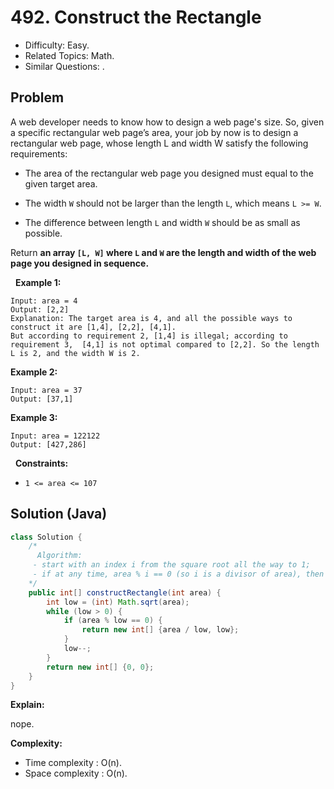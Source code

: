 # 492. Construct the Rectangle

- Difficulty: Easy.
- Related Topics: Math.
- Similar Questions: .

## Problem

A web developer needs to know how to design a web page's size. So, given a specific rectangular web page’s area, your job by now is to design a rectangular web page, whose length L and width W satisfy the following requirements:


	
- The area of the rectangular web page you designed must equal to the given target area.
	
- The width ```W``` should not be larger than the length ```L```, which means ```L >= W```.
	
- The difference between length ```L``` and width ```W``` should be as small as possible.


Return **an array ```[L, W]``` where ```L``` and ```W``` are the length and width of the web page you designed in sequence.**

 
**Example 1:**

```
Input: area = 4
Output: [2,2]
Explanation: The target area is 4, and all the possible ways to construct it are [1,4], [2,2], [4,1]. 
But according to requirement 2, [1,4] is illegal; according to requirement 3,  [4,1] is not optimal compared to [2,2]. So the length L is 2, and the width W is 2.
```

**Example 2:**

```
Input: area = 37
Output: [37,1]
```

**Example 3:**

```
Input: area = 122122
Output: [427,286]
```

 
**Constraints:**


	
- ```1 <= area <= 107```



## Solution (Java)

```java
class Solution {
    /*
      Algorithm:
     - start with an index i from the square root all the way to 1;
     - if at any time, area % i == 0 (so i is a divisor of area), then it's the closest solution.
    */
    public int[] constructRectangle(int area) {
        int low = (int) Math.sqrt(area);
        while (low > 0) {
            if (area % low == 0) {
                return new int[] {area / low, low};
            }
            low--;
        }
        return new int[] {0, 0};
    }
}
```

**Explain:**

nope.

**Complexity:**

* Time complexity : O(n).
* Space complexity : O(n).
